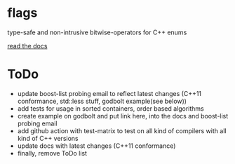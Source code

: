 # flags
type-safe and non-intrusive bitwise-operators for C++ enums

[read the docs](https://tobias-loew.github.io/flags)

# ToDo

- update boost-list probing email to reflect latest changes (C++11 conformance, std::less stuff, godbolt example(see below))
- add tests for usage in sorted containers, order based algorithms
- create example on godbolt and put link here, into the docs and boost-list probing email
- add github action with test-matrix to test on all kind of compilers with all kind of C++ versions
- update docs with latest changes (C++11 conformance)
- finally, remove ToDo list
